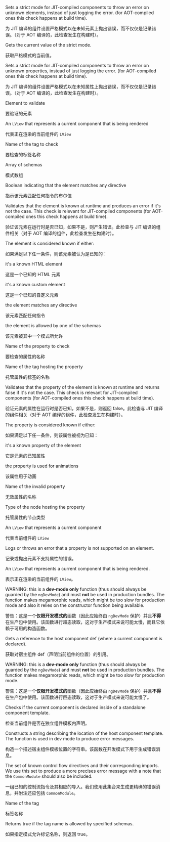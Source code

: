 Sets a strict mode for JIT-compiled components to throw an error on unknown elements,
instead of just logging the error.
\(for AOT-compiled ones this check happens at build time\).

为 JIT 编译的组件设置严格模式以在未知元素上抛出错误，而不仅仅是记录错误。（对于 AOT 编译的，此检查发生在构建时）。

Gets the current value of the strict mode.

获取严格模式的当前值。

Sets a strict mode for JIT-compiled components to throw an error on unknown properties,
instead of just logging the error.
\(for AOT-compiled ones this check happens at build time\).

为 JIT 编译的组件设置严格模式以在未知属性上抛出错误，而不仅仅是记录错误。（对于 AOT 编译的，此检查发生在构建时）。

Element to validate

要验证的元素

An `LView` that represents a current component that is being rendered

代表正在渲染的当前组件的 `LView`

Name of the tag to check

要检查的标签名称

Array of schemas

模式数组

Boolean indicating that the element matches any directive

指示该元素匹配任何指令的布尔值

Validates that the element is known at runtime and produces
an error if it's not the case.
This check is relevant for JIT-compiled components \(for AOT-compiled
ones this check happens at build time\).

验证该元素在运行时是否已知，如果不是，则产生错误。此检查与 JIT 编译的组件相关（对于 AOT 编译的组件，此检查发生在构建时）。

The element is considered known if either:

如果满足以下任一条件，则该元素被认为是已知的：

it's a known HTML element

这是一个已知的 HTML 元素

it's a known custom element

这是一个已知的自定义元素

the element matches any directive

该元素匹配任何指令

the element is allowed by one of the schemas

该元素被其中一个模式所允许

Name of the property to check

要检查的属性的名称

Name of the tag hosting the property

托管属性的标签的名称

Validates that the property of the element is known at runtime and returns
false if it's not the case.
This check is relevant for JIT-compiled components \(for AOT-compiled
ones this check happens at build time\).

验证元素的属性在运行时是否已知，如果不是，则返回 false。此检查与 JIT 编译的组件相关（对于 AOT 编译的组件，此检查发生在构建时）。

The property is considered known if either:

如果满足以下任一条件，则该属性被视为已知：

it's a known property of the element

它是元素的已知属性

the property is used for animations

该属性用于动画

Name of the invalid property

无效属性的名称

Type of the node hosting the property

托管属性的节点类型

An `LView` that represents a current component

代表当前组件的 `LView`

Logs or throws an error that a property is not supported on an element.

记录或抛出元素不支持属性的错误。

An `LView` that represents a current component that is being rendered.

表示正在渲染的当前组件的 `LView`。

WARNING: this is a **dev-mode only** function \(thus should always be guarded by the `ngDevMode`\)
and must **not** be used in production bundles. The function makes megamorphic reads, which might
be too slow for production mode and also it relies on the constructor function being available.

警告：这是一个**仅限开发模式的**函数（因此应始终由 `ngDevMode` 保护）并且**不得**在生产包中使用。该函数进行超态读取，这对于生产模式来说可能太慢，而且它依赖于可用的构造函数。

Gets a reference to the host component def \(where a current component is declared\).

获取对宿主组件 def（声明当前组件的位置）的引用。

WARNING: this is a **dev-mode only** function \(thus should always be guarded by the `ngDevMode`\)
and must **not** be used in production bundles. The function makes megamorphic reads, which might
be too slow for production mode.

警告：这是一个**仅限开发模式的**函数（因此应始终由 `ngDevMode` 保护）并且**不得**在生产包中使用。该函数进行巨态读取，这对于生产模式来说可能太慢了。

Checks if the current component is declared inside of a standalone component template.

检查当前组件是否在独立组件模板内声明。

Constructs a string describing the location of the host component template. The function is used
in dev mode to produce error messages.

构造一个描述宿主组件模板位置的字符串。该函数在开发模式下用于生成错误消息。

The set of known control flow directives and their corresponding imports.
We use this set to produce a more precises error message with a note
that the `CommonModule` should also be included.

一组已知的控制流指令及其相应的导入。我们使用此集合来生成更精确的错误消息，并附注还应包括 `CommonModule`。

Name of the tag

标签名称

Returns true if the tag name is allowed by specified schemas.

如果指定模式允许标记名称，则返回 true。